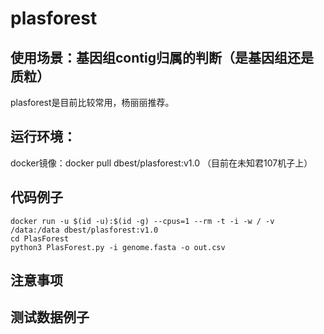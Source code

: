 # plasforest

## 使用场景：基因组contig归属的判断（是基因组还是质粒）
plasforest是目前比较常用，杨丽丽推荐。

## 运行环境：
docker镜像：docker pull dbest/plasforest:v1.0 （目前在未知君107机子上）

## 代码例子
```
docker run -u $(id -u):$(id -g) --cpus=1 --rm -t -i -w / -v /data:/data dbest/plasforest:v1.0
cd PlasForest
python3 PlasForest.py -i genome.fasta -o out.csv
```

## 注意事项

## 测试数据例子